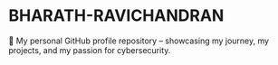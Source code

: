 # BHARATH-RAVICHANDRAN
👋 My personal GitHub profile repository – showcasing my journey, my projects, and my passion for cybersecurity.
